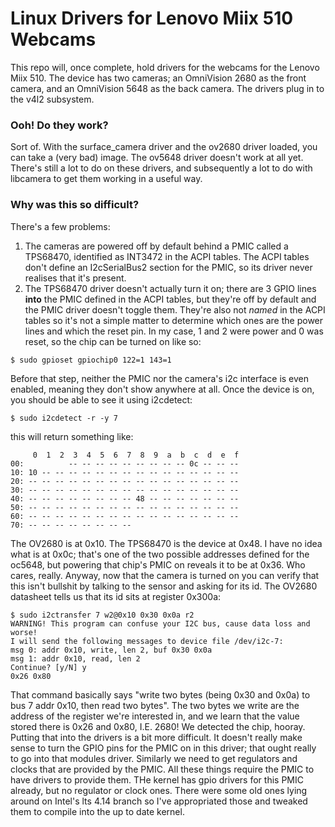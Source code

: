 # Linux Drivers for Lenovo Miix 510 Webcams

This repo will, once complete, hold drivers for the webcams for the Lenovo Miix 510. The device has two cameras; an OmniVision 2680 as the front camera, and an OmniVision 5648 as the back camera. The drivers plug in to the v4l2 subsystem.

### Ooh! Do they work?

Sort of. With the surface_camera driver and the ov2680 driver loaded, you can take a (very bad) image. The ov5648 driver doesn't work at all yet. There's still a lot to do on these drivers, and subsequently a lot to do with libcamera to get them working in a useful way.

### Why was this so difficult?

There's a few problems:

1. The cameras are powered off by default behind a PMIC called a TPS68470, identified as INT3472 in the ACPI tables. The ACPI tables don't define an I2cSerialBus2 section for the PMIC, so its driver never realises that it's present.
2. The TPS68470 driver doesn't actually turn it on; there are 3 GPIO lines **into** the PMIC defined in the ACPI tables, but they're off by default and the PMIC driver doesn't toggle them. They're also not _named_ in the ACPI tables so it's not a simple matter to determine which ones are the power lines and which the reset pin. In my case, 1 and 2 were power and 0 was reset, so the chip can be turned on like so:

```
$ sudo gpioset gpiochip0 122=1 143=1
```

Before that step, neither the PMIC nor the camera's i2c interface is even enabled, meaning they don't show anywhere at all. Once the device is on, you should be able to see it using i2cdetect:

```
$ sudo i2cdetect -r -y 7
```

this will return something like:

```
     0  1  2  3  4  5  6  7  8  9  a  b  c  d  e  f
00:          -- -- -- -- -- -- -- -- -- 0c -- -- -- 
10: 10 -- -- -- -- -- -- -- -- -- -- -- -- -- -- -- 
20: -- -- -- -- -- -- -- -- -- -- -- -- -- -- -- -- 
30: -- -- -- -- -- -- -- -- -- -- -- -- -- -- -- -- 
40: -- -- -- -- -- -- -- -- 48 -- -- -- -- -- -- -- 
50: -- -- -- -- -- -- -- -- -- -- -- -- -- -- -- -- 
60: -- -- -- -- -- -- -- -- -- -- -- -- -- -- -- -- 
70: -- -- -- -- -- -- -- -- 
```

The OV2680 is at 0x10. The TPS68470 is the device at 0x48. I have no idea what is at 0x0c; that's one of the two possible addresses defined for the oc5648, but powering that chip's PMIC on reveals it to be at 0x36. Who cares, really. Anyway, now that the camera is turned on you can verify that this isn't bullshit by talking to the sensor and asking for its id. The OV2680 datasheet tells us that its id sits at register 0x300a:

```
$ sudo i2ctransfer 7 w2@0x10 0x30 0x0a r2
WARNING! This program can confuse your I2C bus, cause data loss and worse!
I will send the following messages to device file /dev/i2c-7:
msg 0: addr 0x10, write, len 2, buf 0x30 0x0a
msg 1: addr 0x10, read, len 2
Continue? [y/N] y
0x26 0x80
```

That command basically says "write two bytes (being 0x30 and 0x0a) to bus 7 addr 0x10, then read two bytes". The two bytes we write are the address of the register we're interested in, and we learn that the value stored there is 0x26 and 0x80, I.E. 2680! We detected the chip, hooray. Putting that into the drivers is a bit more difficult. It doesn't really make sense to turn the GPIO pins for the PMIC on in this driver; that ought really to go into that modules driver. Similarly we need to get regulators and clocks that are provided by the PMIC. All these things require the PMIC to have drivers to provide them. THe kernel has gpio drivers for this PMIC already, but no regulator or clock ones. There were some old ones lying around on Intel's lts 4.14 branch so I've appropriated those and tweaked them to compile into the up to date kernel.